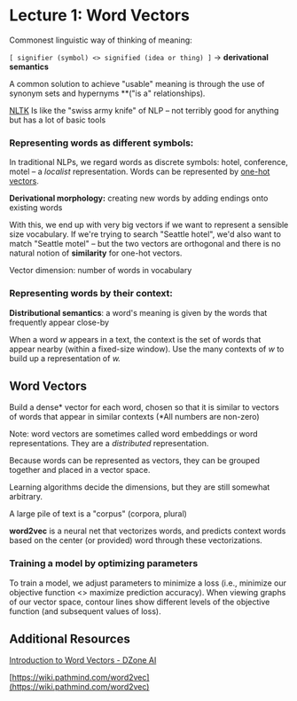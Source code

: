 # Lecture 1: Word Vectors

Commonest linguistic way of thinking of meaning:

`[ signifier (symbol) <> signified (idea or thing) ]` → **derivational semantics**

A common solution to achieve "usable" meaning is through the use of synonym sets and hypernyms **("is a" relationships)*.*

[NLTK](https://www.nltk.org/) Is like the "swiss army knife" of NLP – not terribly good for anything but has a lot of basic tools

### Representing words as different symbols:

In traditional NLPs, we regard words as discrete symbols: hotel, conference, motel – a *localist* representation. Words can be represented by [one-hot vectors](https://en.wikipedia.org/wiki/One-hot).

**Derivational morphology:** creating new words by adding endings onto existing words

With this, we end up with very big vectors if we want to represent a sensible size vocabulary. If we're trying to search "Seattle hotel", we'd also want to match "Seattle motel" – but the two vectors are orthogonal and there is no natural notion of **similarity** for one-hot vectors.

Vector dimension: number of words in vocabulary

### Representing words by their context:

**Distributional semantics**: a word's meaning is given by the words that frequently appear close-by

When a word *w* appears in a text, the context is the set of words that appear nearby (within a fixed-size window). Use the many contexts of *w* to build up a representation of *w.*

## Word Vectors

Build a dense* vector for each word, chosen so that it is similar to vectors of words that appear in similar contexts (*All numbers are non-zero) 

Note: word vectors are sometimes called word embeddings or word representations. They are a *distributed* representation.

Because words can be represented as vectors, they can be grouped together and placed in a vector space.

Learning algorithms decide the dimensions, but they are still somewhat arbitrary.

A large pile of text is a "corpus" (corpora, plural)

**word2vec** is a neural net that vectorizes words, and predicts context words based on the center (or provided) word through these vectorizations.

### Training a model by optimizing parameters

To train a model, we adjust parameters to minimize a loss (i.e., minimize our objective function <> maximize prediction accuracy). When viewing graphs of our vector space, contour lines show different levels of the objective function (and subsequent values of loss).

## Additional Resources

[Introduction to Word Vectors - DZone AI](https://dzone.com/articles/introduction-to-word-vectors)

[https://wiki.pathmind.com/word2vec](https://wiki.pathmind.com/word2vec)